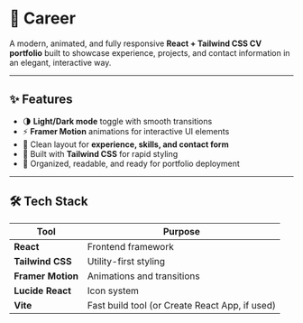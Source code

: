 # 🧭 Career

A modern, animated, and fully responsive **React + Tailwind CSS CV portfolio** built to showcase experience, projects, and contact information in an elegant, interactive way.

---

## ✨ Features

- 🌗 **Light/Dark mode** toggle with smooth transitions  
- ⚡ **Framer Motion** animations for interactive UI elements  
- 💼 Clean layout for **experience, skills, and contact form**  
- 🎨 Built with **Tailwind CSS** for rapid styling  
- 🧠 Organized, readable, and ready for portfolio deployment  

---

## 🛠️ Tech Stack

| Tool | Purpose |
|------|----------|
| **React** | Frontend framework |
| **Tailwind CSS** | Utility-first styling |
| **Framer Motion** | Animations and transitions |
| **Lucide React** | Icon system |
| **Vite** | Fast build tool (or Create React App, if used) |
